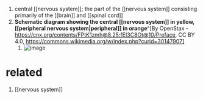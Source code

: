 1. central [[nervous system]]; the part of the [[nervous system]] consisting primarily of the [[brain]] and [[spinal cord]]
2. **Schematic diagram showing the central [[nervous system]] in yellow, [[peripheral nervous system|peripheral]] in orange**^[By OpenStax - https://cnx.org/contents/FPtK1zmh@8.25:fEI3C8Ot@10/Preface, CC BY 4.0, https://commons.wikimedia.org/w/index.php?curid=30147907]
	1. ![image](https://upload.wikimedia.org/wikipedia/commons/thumb/d/d3/1201_Overview_of_Nervous_System.jpg/531px-1201_Overview_of_Nervous_System.jpg)
# related
1. [[nervous system]]